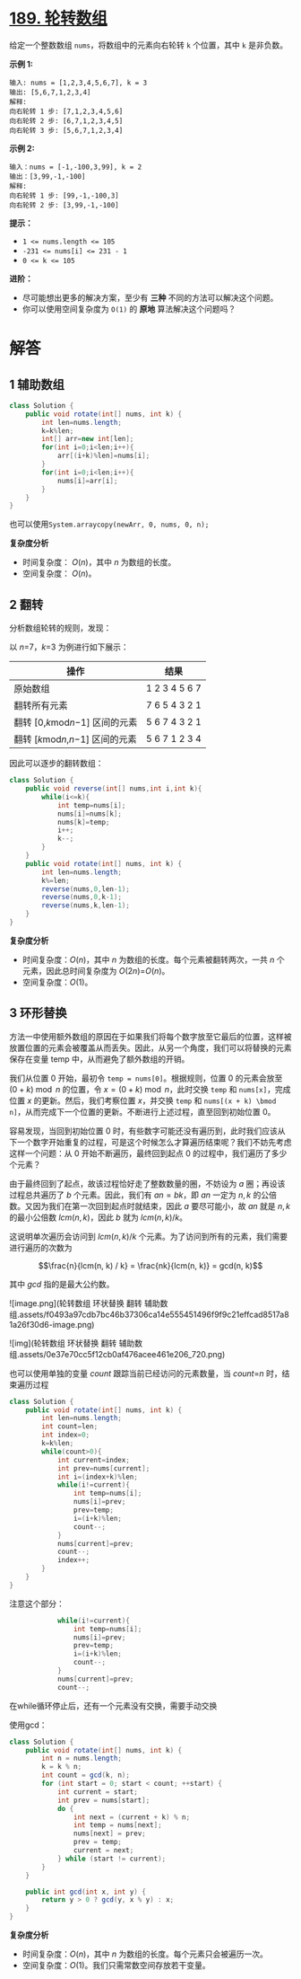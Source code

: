 # [189. 轮转数组](https://leetcode.cn/problems/rotate-array/)

给定一个整数数组 `nums`，将数组中的元素向右轮转 `k` 个位置，其中 `k` 是非负数。

 

**示例 1:**

```
输入: nums = [1,2,3,4,5,6,7], k = 3
输出: [5,6,7,1,2,3,4]
解释:
向右轮转 1 步: [7,1,2,3,4,5,6]
向右轮转 2 步: [6,7,1,2,3,4,5]
向右轮转 3 步: [5,6,7,1,2,3,4]
```

**示例 2:**

```
输入：nums = [-1,-100,3,99], k = 2
输出：[3,99,-1,-100]
解释: 
向右轮转 1 步: [99,-1,-100,3]
向右轮转 2 步: [3,99,-1,-100]
```

 

**提示：**

- `1 <= nums.length <= 105`
- `-231 <= nums[i] <= 231 - 1`
- `0 <= k <= 105`

 

**进阶：**

- 尽可能想出更多的解决方案，至少有 **三种** 不同的方法可以解决这个问题。
- 你可以使用空间复杂度为 `O(1)` 的 **原地** 算法解决这个问题吗？



# 解答

## 1 辅助数组

```java
class Solution {
    public void rotate(int[] nums, int k) {
        int len=nums.length;
        k=k%len;
        int[] arr=new int[len];
        for(int i=0;i<len;i++){
            arr[(i+k)%len]=nums[i];
        }
        for(int i=0;i<len;i++){
            nums[i]=arr[i];
        }
    }
}
```

也可以使用`System.arraycopy(newArr, 0, nums, 0, n);`

**复杂度分析**

- 时间复杂度： *O*(*n*)，其中 *n* 为数组的长度。
- 空间复杂度： *O*(*n*)。

## 2 翻转

分析数组轮转的规则，发现：

以 *n*=7，*k*=3 为例进行如下展示：

| 操作                              | 结果          |
| --------------------------------- | ------------- |
| 原始数组                          | 1 2 3 4 5 6 7 |
| 翻转所有元素                      | 7 6 5 4 3 2 1 |
| 翻转 [0,*k*mod*n*−1] 区间的元素   | 5 6 7 4 3 2 1 |
| 翻转 [*k*mod*n*,*n*−1] 区间的元素 | 5 6 7 1 2 3 4 |

因此可以逐步的翻转数组：

```java
class Solution {
    public void reverse(int[] nums,int i,int k){
        while(i<=k){
            int temp=nums[i];
            nums[i]=nums[k];
            nums[k]=temp;
            i++;
            k--;
        }
    }
    public void rotate(int[] nums, int k) {
        int len=nums.length;
        k%=len;
        reverse(nums,0,len-1);
        reverse(nums,0,k-1);
        reverse(nums,k,len-1);
    }
}
```

**复杂度分析**

- 时间复杂度：*O*(*n*)，其中 *n* 为数组的长度。每个元素被翻转两次，一共 *n* 个元素，因此总时间复杂度为 *O*(2*n*)=*O*(*n*)。
- 空间复杂度：*O*(1)。



## 3 环形替换

方法一中使用额外数组的原因在于如果我们将每个数字放至它最后的位置，这样被放置位置的元素会被覆盖从而丢失。因此，从另一个角度，我们可以将替换的元素保存在变量 temp 中，从而避免了额外数组的开销。

我们从位置 0 开始，最初令 `temp = nums[0]`。根据规则，位置 0 的元素会放至 $(0 + k) \bmod n$ 的位置，令 $x = (0 + k) \bmod n$，此时交换 `temp` 和 `nums[x]`，完成位置 $x$ 的更新。然后，我们考察位置 $x$，并交换 `temp` 和 `nums[(x + k) \bmod n]`，从而完成下一个位置的更新。不断进行上述过程，直至回到初始位置 0。

容易发现，当回到初始位置 0 时，有些数字可能还没有遍历到，此时我们应该从下一个数字开始重复的过程，可是这个时候怎么才算遍历结束呢？我们不妨先考虑这样一个问题：从 0 开始不断遍历，最终回到起点 0 的过程中，我们遍历了多少个元素？

由于最终回到了起点，故该过程恰好走了整数数量的圈，不妨设为 $a$ 圈；再设该过程总共遍历了 $b$ 个元素。因此，我们有 $an = bk$，即 $an$ 一定为 $n, k$ 的公倍数。又因为我们在第一次回到起点时就结束，因此 $a$ 要尽可能小，故 $an$ 就是 $n, k$ 的最小公倍数 $lcm(n, k)$，因此 $b$ 就为 $lcm(n, k) / k$。

这说明单次遍历会访问到 $lcm(n, k) / k$ 个元素。为了访问到所有的元素，我们需要进行遍历的次数为

$$\frac{n}{lcm(n, k) / k} = \frac{nk}{lcm(n, k)} = gcd(n, k)$$

其中 $gcd$ 指的是最大公约数。

![image.png](轮转数组 环状替换 翻转 辅助数组.assets/f0493a97cdb7bc46b37306ca14e555451496f9f9c21effcad8517a81a26f30d6-image.png)

![img](轮转数组 环状替换 翻转 辅助数组.assets/0e37e70cc5f12cb0af476acee461e206_720.png)

也可以使用单独的变量 *count* 跟踪当前已经访问的元素数量，当 *count*=*n* 时，结束遍历过程

```java
class Solution {
    public void rotate(int[] nums, int k) {
        int len=nums.length;
        int count=len;
        int index=0;
        k=k%len;
        while(count>0){
            int current=index;
            int prev=nums[current];
            int i=(index+k)%len;
            while(i!=current){
                int temp=nums[i];
                nums[i]=prev;
                prev=temp;
                i=(i+k)%len;
                count--;
            }
            nums[current]=prev;
            count--;
            index++;
        }
    }
}
```

注意这个部分：

```java
 			while(i!=current){
                int temp=nums[i];
                nums[i]=prev;
                prev=temp;
                i=(i+k)%len;
                count--;
            }
            nums[current]=prev;
            count--;
```

在while循环停止后，还有一个元素没有交换，需要手动交换

使用gcd：

```java
class Solution {
    public void rotate(int[] nums, int k) {
        int n = nums.length;
        k = k % n;
        int count = gcd(k, n);
        for (int start = 0; start < count; ++start) {
            int current = start;
            int prev = nums[start];
            do {
                int next = (current + k) % n;
                int temp = nums[next];
                nums[next] = prev;
                prev = temp;
                current = next;
            } while (start != current);
        }
    }

    public int gcd(int x, int y) {
        return y > 0 ? gcd(y, x % y) : x;
    }
}
```

**复杂度分析**

- 时间复杂度：*O*(*n*)，其中 *n* 为数组的长度。每个元素只会被遍历一次。
- 空间复杂度：*O*(1)。我们只需常数空间存放若干变量。